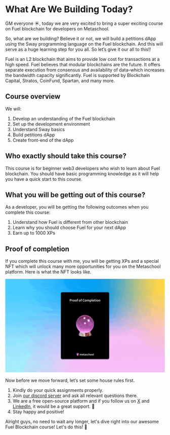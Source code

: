 # What Are We Building Today?

GM everyone ☀️, today we are very excited to bring a super exciting course on Fuel blockchain for developers on Metaschool.

So, what are we building? Believe it or not, we will build a petitions dApp using the Sway programming language on the Fuel blockchain. And this will serve as a huge learning step for you all. So let’s give it our all to this!!

Fuel is an L2 blockchain that aims to provide low cost for transactions at a high speed. Fuel believes that modular blockchains are the future. It offers separate execution from consensus and availability of data–which increases the bandwidth capacity significantly. Fuel is supported by Blockchain Capital, Stratos, CoinFund, Spartan, and many more.

## Course overview

We will:

1. Develop an understanding of the Fuel blockchain
2. Set up the development environment
3. Understand Sway basics
4. Build petitions dApp
5. Create front-end of the dApp

## Who exactly should take this course?

This course is for beginner web3 developers who wish to learn about Fuel blockchain. You should have basic programming knowledge as it will help you have a quick start to this course. 

## What you will be getting out of this course?

As a developer, you will be getting the following outcomes when you complete this course:

1. Understand how Fuel is different from other blockchain
2. Learn why you should choose Fuel for your next dApp
3. Earn up to 1000 XPs

## Proof of completion

If you complete this course with me, you will be getting XPs and a special NFT which will unlock many more opportunities for you on the Metaschool platform. Here is what the NFT looks like.

![ezgif.com-optimize (3).gif](https://raw.githubusercontent.com/0xmetaschool/Learning-Projects/refs/heads/main/assests_for_all/assets_for_petition_fuel/1.%20What%20Are%20We%20Building%20Today/ezgif.com-optimize_(3).webp)

Now before we move forward, let’s set some house rules first.
1. Kindly do your quick assignments properly.
2. Join [our discord server](https://discord.gg/vbVMUwXWgc) and ask all relevant questions there.
3. We are a free open-source platform and if you follow us on [X](https://bit.ly/petition-dapp-fuel-twitter) and [LinkedIn](https://bit.ly/petition-dapp-fuel-linkedin), it would be a great support.  🫣
4. Stay happy and positive!

Alright guys, no need to wait any longer, let's dive right into our awesome Fuel Blockchain course! Let's do this! 🙌
